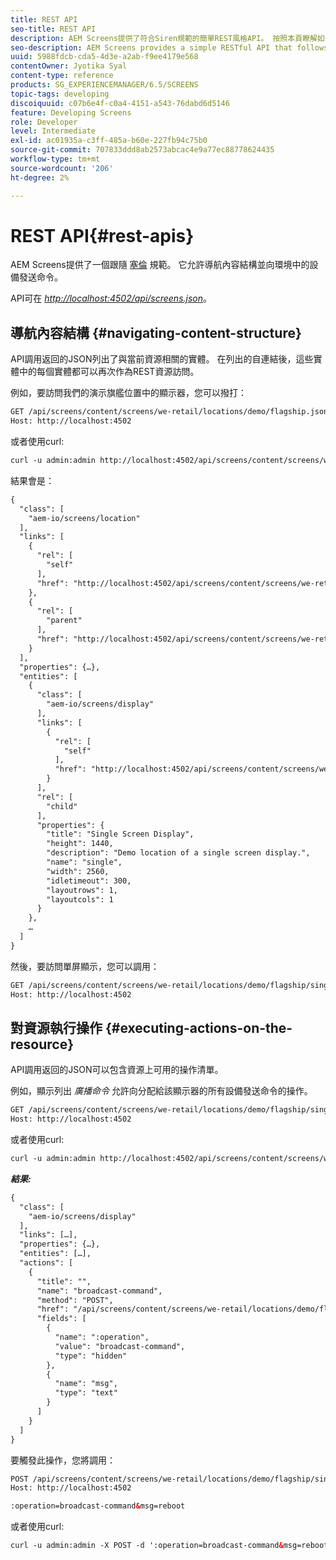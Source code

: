 ```yaml
---
title: REST API
seo-title: REST API
description: AEM Screens提供了符合Siren規範的簡單REST風格API。 按照本頁瞭解如何導航內容結構並將命令發送到環境中的設備。
seo-description: AEM Screens provides a simple RESTful API that follows the Siren specification. Follow this page to learn how to navigate the content structure and send commands to devices in the environment.
uuid: 5988fdcb-cda5-4d3e-a2ab-f9ee4179e568
contentOwner: Jyotika Syal
content-type: reference
products: SG_EXPERIENCEMANAGER/6.5/SCREENS
topic-tags: developing
discoiquuid: c07b6e4f-c0a4-4151-a543-76dabd6d5146
feature: Developing Screens
role: Developer
level: Intermediate
exl-id: ac01935a-c3ff-485a-b60e-227fb94c75b0
source-git-commit: 707833ddd8ab2573abcac4e9a77ec88778624435
workflow-type: tm+mt
source-wordcount: '206'
ht-degree: 2%

---
```


# REST API{#rest-apis}

AEM Screens提供了一個跟隨 [塞倫](https://github.com/kevinswiber/siren) 規範。 它允許導航內容結構並向環境中的設備發送命令。

API可在 [*http://localhost:4502/api/screens.json*](http://localhost:4502/api/screens.json)。

## 導航內容結構 {#navigating-content-structure}

API調用返回的JSON列出了與當前資源相關的實體。 在列出的自連結後，這些實體中的每個實體都可以再次作為REST資源訪問。

例如，要訪問我們的演示旗艦位置中的顯示器，您可以撥打：

```xml
GET /api/screens/content/screens/we-retail/locations/demo/flagship.json HTTP/1.1
Host: http://localhost:4502
```

或者使用curl:

```xml
curl -u admin:admin http://localhost:4502/api/screens/content/screens/we-retail/locations/demo/flagship.json
```

結果會是：

```xml
{
  "class": [
    "aem-io/screens/location"
  ],
  "links": [
    {
      "rel": [
        "self"
      ],
      "href": "http://localhost:4502/api/screens/content/screens/we-retail/locations/demo/flagship.json"
    },
    {
      "rel": [
        "parent"
      ],
      "href": "http://localhost:4502/api/screens/content/screens/we-retail/locations/demo.json"
    }
  ],
  "properties": {…},
  "entities": [
    {
      "class": [
        "aem-io/screens/display"
      ],
      "links": [
        {
          "rel": [
            "self"
          ],
          "href": "http://localhost:4502/api/screens/content/screens/we-retail/locations/demo/flagship/single.json"
        }
      ],
      "rel": [
        "child"
      ],
      "properties": {
        "title": "Single Screen Display",
        "height": 1440,
        "description": "Demo location of a single screen display.",
        "name": "single",
        "width": 2560,
        "idletimeout": 300,
        "layoutrows": 1,
        "layoutcols": 1
      }
    },
    …
  ]
}
```

然後，要訪問單屏顯示，您可以調用：

```xml
GET /api/screens/content/screens/we-retail/locations/demo/flagship/single.json HTTP/1.1
Host: http://localhost:4502
```

## 對資源執行操作 {#executing-actions-on-the-resource}

API調用返回的JSON可以包含資源上可用的操作清單。

例如，顯示列出 *廣播命令* 允許向分配給該顯示器的所有設備發送命令的操作。

```xml
GET /api/screens/content/screens/we-retail/locations/demo/flagship/single.json HTTP/1.1
Host: http://localhost:4502
```

或者使用curl:

```xml
curl -u admin:admin http://localhost:4502/api/screens/content/screens/we-retail/locations/demo/flagship/single.json
```

***結果:***

```xml
{
  "class": [
    "aem-io/screens/display"
  ],
  "links": […],
  "properties": {…},
  "entities": […],
  "actions": [
    {
      "title": "",
      "name": "broadcast-command",
      "method": "POST",
      "href": "/api/screens/content/screens/we-retail/locations/demo/flagship/single",
      "fields": [
        {
          "name": ":operation",
          "value": "broadcast-command",
          "type": "hidden"
        },
        {
          "name": "msg",
          "type": "text"
        }
      ]
    }
  ]
}
```

要觸發此操作，您將調用：

```xml
POST /api/screens/content/screens/we-retail/locations/demo/flagship/single.json HTTP/1.1
Host: http://localhost:4502

:operation=broadcast-command&msg=reboot
```

或者使用curl:

```xml
curl -u admin:admin -X POST -d ':operation=broadcast-command&msg=reboot' http://localhost:4502/api/screens/content/screens/we-retail/locations/demo/flagship/single.json
```
